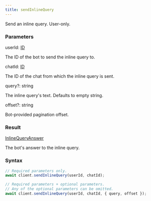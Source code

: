 ```yaml
---
title: sendInlineQuery
---
```


Send an inline query. User-only.


### Parameters 

<div class="flex flex-col gap-3"><div><div class="font-mono" id="p_userId" data-anchor><span class="font-bold">userId</span><span class="opacity-50">:</span> <a href="/types/id"  >ID</a></div><div class="pl-3"><div class="no-margin">

The ID of the bot to send the inline query to.

</div></div></div><div><div class="font-mono" id="p_chatId" data-anchor><span class="font-bold">chatId</span><span class="opacity-50">:</span> <a href="/types/id"  >ID</a></div><div class="pl-3"><div class="no-margin">

The ID of the chat from which the inline query is sent.

</div></div></div><div class="flex flex-col gap-3"><div><div class="flex gap-2"><div class="font-mono p" id="p_query" data-anchor><span class="font-bold">query</span><span class="opacity-50"><span title="Optional" class="cursor-help">?</span>:</span> <span>string</span></div></div><div class="pl-3"><div class="no-margin">

The inline query's text. Defaults to empty string.

</div></div></div><div><div class="flex gap-2"><div class="font-mono p" id="p_offset" data-anchor><span class="font-bold">offset</span><span class="opacity-50"><span title="Optional" class="cursor-help">?</span>:</span> <span>string</span></div></div><div class="pl-3"><div class="no-margin">

Bot-provided pagination offset.

</div></div></div></div></div>

### Result 

<div class="font-mono"><a href="/types/inlinequeryanswer"  >InlineQueryAnswer</a></div><div class="pl-3"><div class="no-margin">

The bot's answer to the inline query.

</div></div>

### Syntax

```ts
// Required parameters only.
await client.sendInlineQuery(userId, chatId);

// Required parameters + optional parameters.
// Any of the optional parameters can be omitted.
await client.sendInlineQuery(userId, chatId, { query, offset });
```



